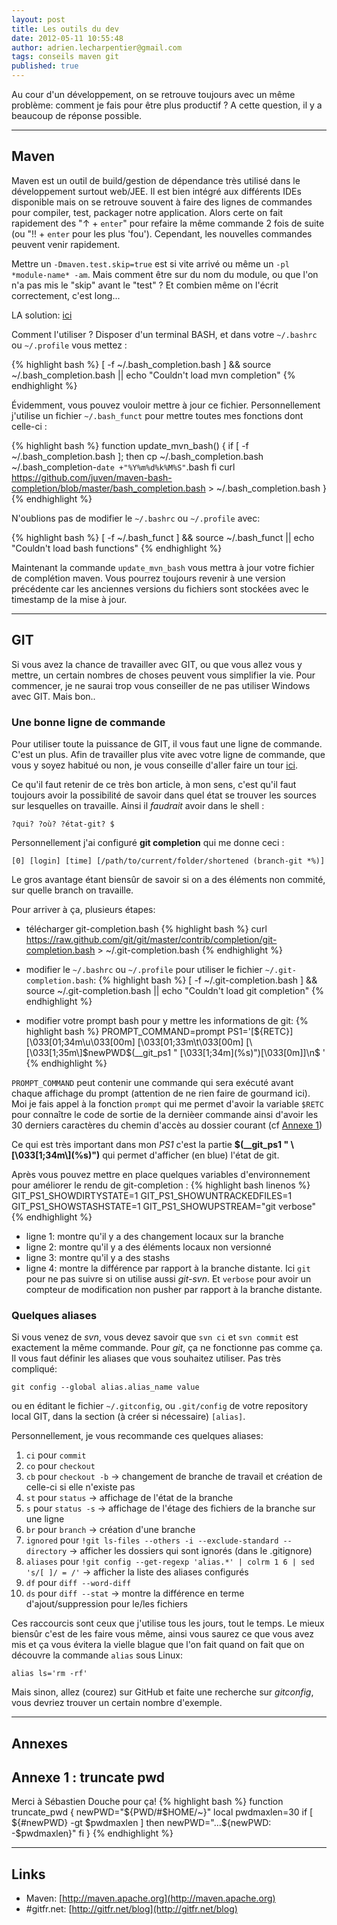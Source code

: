 ```yaml
---
layout: post
title: Les outils du dev
date: 2012-05-11 10:55:48
author: adrien.lecharpentier@gmail.com
tags: conseils maven git
published: true
---
```


Au cour d'un développement, on se retrouve toujours avec un même problème: comment
je fais pour être plus productif ? A cette question, il y a beaucoup de réponse 
possible.

***

## Maven
Maven est un outil de build/gestion de dépendance très utilisé dans le développement
surtout web/JEE. Il est bien intégré aux différents IDEs disponible mais on se 
retrouve souvent à faire des lignes de commandes pour compiler, test, packager 
notre application. Alors certe on fait rapidement des "&uarr; + `enter`" pour 
refaire la même commande 2 fois de suite (ou "!! + `enter` pour les plus 'fou').
Cependant, les nouvelles commandes peuvent venir rapidement.

Mettre un `-Dmaven.test.skip=true` est si vite arrivé ou même un `-pl 
*module-name* -am`. Mais comment être sur du nom du module, ou que l'on n'a pas
mis le "skip" avant le "test" ? Et combien même on l'écrit correctement, c'est long...

LA solution: [ici](https://github.com/juven/maven-bash-completion)

Comment l'utiliser ? Disposer d'un terminal BASH, et dans votre `~/.bashrc`
ou `~/.profile` vous mettez :

{% highlight bash %}
[ -f ~/.bash_completion.bash ] && source ~/.bash_completion.bash || echo "Couldn't load mvn completion"
{% endhighlight %}

Évidemment, vous pouvez vouloir mettre à jour ce fichier. Personnellement j'utilise
un fichier `~/.bash_funct` pour mettre toutes mes fonctions dont celle-ci :

{% highlight bash %}
function update_mvn_bash() {
  if [ -f ~/.bash_completion.bash ]; then
    cp ~/.bash_completion.bash ~/.bash_completion-`date +"%Y%m%d%k%M%S"`.bash
  fi
  curl https://github.com/juven/maven-bash-completion/blob/master/bash_completion.bash > ~/.bash_completion.bash
}
{% endhighlight %}
    
N'oublions pas de modifier le `~/.bashrc` ou `~/.profile` avec:

{% highlight bash %}
[ -f ~/.bash_funct ] && source ~/.bash_funct || echo "Couldn't load bash functions"
{% endhighlight %}

Maintenant la commande `update_mvn_bash` vous mettra à jour votre fichier de
complétion maven. Vous pourrez toujours revenir à une version précédente car les 
anciennes versions du fichiers sont stockées avec le timestamp de la mise à jour.

*** 

## GIT
Si vous avez la chance de travailler avec GIT, ou que vous allez vous y mettre,
un certain nombres de choses peuvent vous simplifier la vie. Pour commencer, je ne
saurai trop vous conseiller de ne pas utiliser Windows avec GIT. Mais bon..

### Une bonne ligne de commande
Pour utiliser toute la puissance de GIT, il vous faut une ligne de commande. C'est
un plus. Afin de travailler plus vite avec votre ligne de commande, que vous y 
soyez habitué ou non, je vous conseille d'aller faire un tour [ici](http://gitfr.net/blog/2010/11/06/ameliorer-sa-productivite-avec-un-beau-shell/).

Ce qu'il faut retenir de ce très bon article, à mon sens, c'est qu'il faut toujours
avoir la possibilité de savoir dans quel état se trouver les sources sur lesquelles
on travaille. Ainsi il *faudrait* avoir dans le shell :

    ?qui? ?où? ?état-git? $

Personnellement j'ai configuré **git completion** qui me donne ceci : 

    [0] [login] [time] [/path/to/current/folder/shortened (branch-git *%)]
    
Le gros avantage étant biensûr de savoir si on a des éléments non commité, sur 
quelle branch on travaille. 

Pour arriver à ça, plusieurs étapes:

* télécharger git-completion.bash
{% highlight bash %}
curl https://raw.github.com/git/git/master/contrib/completion/git-completion.bash > ~/.git-completion.bash
{% endhighlight %}

* modifier le `~/.bashrc` ou `~/.profile` pour utiliser le fichier 
`~/.git-completion.bash`:
{% highlight bash %}
[ -f ~/.git-completion.bash ] && source ~/.git-completion.bash || echo "Couldn't load git completion"
{% endhighlight %}

* modifier votre prompt bash pour y mettre les informations de git:
{% highlight bash %}
PROMPT_COMMAND=prompt
PS1='[${RETC}] [\033[01;34m\u\033[00m] [\033[01;33m\t\033[00m] [\[\033[1;35m\]$newPWD$(__git_ps1 " \[\033[1;34m\](%s)")\[\033[0m\]]\n\$ '
{% endhighlight %}

`PROMPT_COMMAND` peut contenir une commande qui sera exécuté avant chaque affichage
du prompt (attention de ne rien faire de gourmand ici). Moi je fais appel à la 
fonction `prompt` qui me permet d'avoir la variable `$RETC` pour connaître le code 
de sortie de la dernièer commande ainsi d'avoir les 30 derniers caractères du 
chemin d'accès au dossier courant (cf [Annexe 1](#annexe-1))

<div class="alert alert-info">
Ce qui est très important dans mon <em>PS1</em> c'est la partie <strong>
$(__git_ps1 " \[\033[1;34m\](%s)")</strong> qui permet d'afficher (en blue) 
l'état de git.
</div>

Après vous pouvez mettre en place quelques variables d'environnement pour améliorer 
le rendu de git-completion :
{% highlight bash linenos %}
GIT_PS1_SHOWDIRTYSTATE=1
GIT_PS1_SHOWUNTRACKEDFILES=1
GIT_PS1_SHOWSTASHSTATE=1
GIT_PS1_SHOWUPSTREAM="git verbose"
{% endhighlight %}

- ligne 1: montre qu'il y a des changement locaux sur la branche
- ligne 2: montre qu'il y a des éléments locaux non versionné
- ligne 3: montre qu'il y a des stashs
- ligne 4: montre la différence par rapport à la branche distante. Ici `git` pour 
ne pas suivre si on utilise aussi *git-svn*. Et `verbose` pour avoir un compteur 
de modification non pusher par rapport à la branche distante.

### Quelques aliases
Si vous venez de *svn*, vous devez savoir que `svn ci` et `svn commit` est exactement
la même commande. Pour *git*, ça ne fonctionne pas comme ça. Il vous faut définir les 
aliases que vous souhaitez utiliser. Pas très compliqué:

    git config --global alias.alias_name value
    
ou en éditant le fichier `~/.gitconfig`, ou `.git/config` de votre repository local 
GIT, dans la section (à créer si nécessaire) `[alias]`.

Personnellement, je vous recommande ces quelques aliases:

1. `ci` pour `commit`
1. `co` pour `checkout`
1. `cb` pour `checkout -b` &rarr; changement de branche de travail et création 
de celle-ci si elle n'existe pas
1. `st` pour `status` &rarr; affichage de l'état de la branche
1. `s` pour `status -s` &rarr; affichage de l'étage des fichiers de la branche 
sur une ligne
1. `br` pour `branch` &rarr; création d'une branche
1. `ignored` pour `!git ls-files --others -i --exclude-standard --directory`
&rarr; afficher les dossiers qui sont ignorés (dans le .gitignore)
1. `aliases` pour `!git config --get-regexp 'alias.*' | colrm 1 6 | sed 's/[ ]/ = /'`
&rarr; afficher la liste des aliases configurés
1. `df` pour `diff --word-diff`
1. `ds` pour `diff --stat` &rarr; montre la différence en terme d'ajout/suppression
pour le/les fichiers

Ces raccourcis sont ceux que j'utilise tous les jours, tout le temps. Le mieux 
biensûr c'est de les faire vous même, ainsi vous saurez ce que vous avez mis et 
ça vous évitera la vielle blague que l'on fait quand on fait que on découvre la 
commande `alias` sous Linux: 

    alias ls='rm -rf'

Mais sinon, allez (courez) sur GitHub et faite une recherche sur *gitconfig*, vous
devriez trouver un certain nombre d'exemple.

***

## Annexes
## Annexe 1 : truncate pwd <a id="annexe-1"></a>
Merci à Sébastien Douche pour ça!
{% highlight bash %}
function truncate_pwd {
  newPWD="${PWD/#$HOME/~}"
  local pwdmaxlen=30
  if [ ${#newPWD} -gt $pwdmaxlen ]
  then
     newPWD="...${newPWD: -$pwdmaxlen}"
  fi
}
{% endhighlight %}

***

## Links
 - Maven: [http://maven.apache.org](http://maven.apache.org)
 - \#gitfr.net: [http://gitfr.net/blog](http://gitfr.net/blog)

